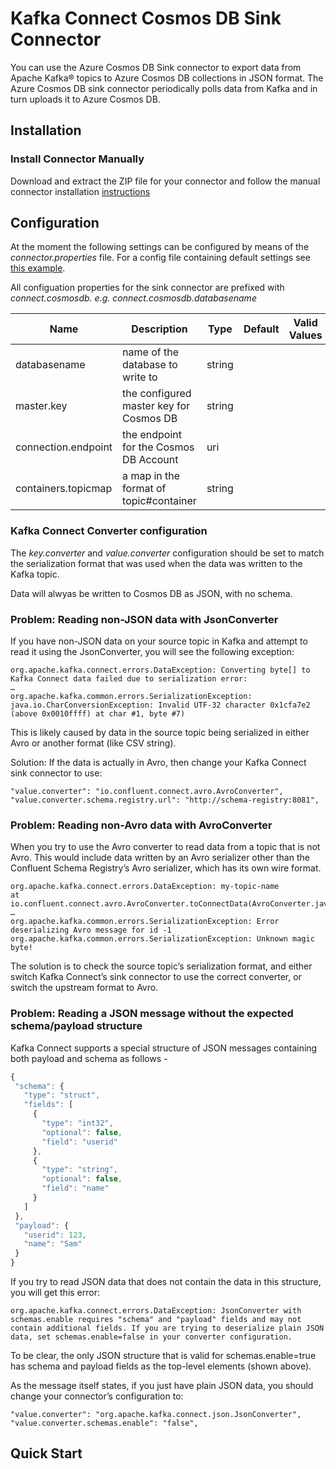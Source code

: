 # Kafka Connect Cosmos DB Sink Connector

You can use the Azure Cosmos DB Sink connector to export data from Apache Kafka® topics to Azure Cosmos DB collections in JSON format.
The Azure Cosmos DB sink connector periodically polls data from Kafka and in turn uploads it to Azure Cosmos DB. 

## Installation

### Install Connector Manually
Download and extract the ZIP file for your connector and follow the manual connector installation [instructions](https://docs.confluent.io/current/connect/managing/install.html#install-connector-manually)

## Configuration

At the moment the following settings can be configured by means of the *connector.properties* file. For a config file containing default settings see [this example](../src/integration-test/resources/sink.config.json).

All configuation properties for the sink connector are prefixed with *connect.cosmosdb. e.g. connect.cosmosdb.databasename*


| Name                                           | Description                                                                                          | Type    | Default                                                                       | Valid Values                                                                                                     | Importance |
|------------------------------------------------|------------------------------------------------------------------------------------------------------|---------|-------------------------------------------------------------------------------|------------------------------------------------------------------------------------------------------------------|------------|
| databasename                             | name of the database to write to                                                              | string  |
| master.key | the configured master key for Cosmos DB | string |
| connection.endpoint | the endpoint for the Cosmos DB Account | uri | 
| containers.topicmap | a map in the format of topic#container  | string |


### Kafka Connect Converter configuration

The *key.converter* and *value.converter* configuration should be set to match the serialization format that was used when the data was written to the Kafka topic. 

Data will alwyas be written to Cosmos DB as JSON, with no schema. 

### Problem: Reading non-JSON data with JsonConverter
If you have non-JSON data on your source topic in Kafka and attempt to read it using the JsonConverter, you will see the following exception:

```properties
org.apache.kafka.connect.errors.DataException: Converting byte[] to Kafka Connect data failed due to serialization error:
…
org.apache.kafka.common.errors.SerializationException: java.io.CharConversionException: Invalid UTF-32 character 0x1cfa7e2 (above 0x0010ffff) at char #1, byte #7)
```

This is likely caused by data in the source topic being serialized in either Avro or another format (like CSV string).

Solution: If the data is actually in Avro, then change your Kafka Connect sink connector to use:

```properties
"value.converter": "io.confluent.connect.avro.AvroConverter",
"value.converter.schema.registry.url": "http://schema-registry:8081",
```

### Problem: Reading non-Avro data with AvroConverter
When you try to use the Avro converter to read data from a topic that is not Avro. This would include data written by an Avro serializer other than the Confluent Schema Registry’s Avro serializer, which has its own wire format.

```properties
org.apache.kafka.connect.errors.DataException: my-topic-name
at io.confluent.connect.avro.AvroConverter.toConnectData(AvroConverter.java:97)
…
org.apache.kafka.common.errors.SerializationException: Error deserializing Avro message for id -1
org.apache.kafka.common.errors.SerializationException: Unknown magic byte!
```

The solution is to check the source topic’s serialization format, and either switch Kafka Connect’s sink connector to use the correct converter, or switch the upstream format to Avro. 

### Problem: Reading a JSON message without the expected schema/payload structure
Kafka Connect supports a special structure of JSON messages containing both payload and schema as follows - 

 
 ```javascript
{
  "schema": {
    "type": "struct",
    "fields": [
      {
        "type": "int32",
        "optional": false,
        "field": "userid"
      },
      {
        "type": "string",
        "optional": false,
        "field": "name"
      }
    ]
  },
  "payload": {
    "userid": 123,
    "name": "Sam"
  }
}
```

If you try to read JSON data that does not contain the data in this structure, you will get this error:

```properties
org.apache.kafka.connect.errors.DataException: JsonConverter with schemas.enable requires "schema" and "payload" fields and may not contain additional fields. If you are trying to deserialize plain JSON data, set schemas.enable=false in your converter configuration.
```

To be clear, the only JSON structure that is valid for schemas.enable=true has schema and payload fields as the top-level elements (shown above).

As the message itself states, if you just have plain JSON data, you should change your connector’s configuration to:

```properties
"value.converter": "org.apache.kafka.connect.json.JsonConverter",
"value.converter.schemas.enable": "false",
```

## Quick Start
